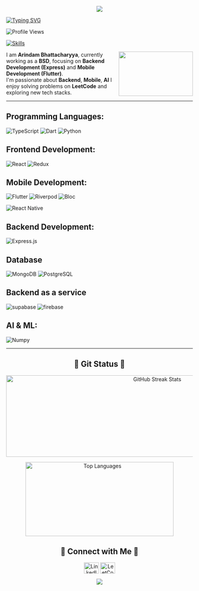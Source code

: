 <p align="center">
     <img src="https://capsule-render.vercel.app/api?type=waving&color=gradient&height=100&section=header"/>
</p>

<p>
    <a href="https://github.com/ArindamBhattacharyya"><img src="https://readme-typing-svg.demolab.com?font=Alegreya+Sans&weight=500&size=35&duration=1&pause=1&color=FF0C48&repeat=false&random=false&width=435&lines=Arindam+Bhattacharyya" alt="Typing SVG" /></a>
</p>
<p align="left">
  <img src="https://komarev.com/ghpvc/?username=ArindamBhatta&label=Profile%20Views&color=0e75b6&style=flat" alt="Profile Views" />
</p>

<p>
    <a href="#"><img src="https://readme-typing-svg.demolab.com?font=Alegreya+Sans&weight=400&size=30&pause=1000&color=FF0C48&random=false&width=435&lines=Backend+Developer;Flutter+Developer;AI+%26+ML+Enthusiast;Problem+Solver" alt="Skills" /></a>
</p>

<img align="right" height="120" width="200" src="https://camo.githubusercontent.com/2366b34bb903c09617990fb5fff4622f3e941349e846ddb7e73df872a9d21233/68747470733a2f2f63646e2e6472696262626c652e636f6d2f75736572732f3733303730332f73637265656e73686f74732f363538313234332f6176656e746f2e676966"  />

I am **Arindam Bhattacharyya**, currently working as a **BSD**, focusing on **Backend Development (Express)** and **Mobile Development (Flutter)**.  
I'm passionate about **Backend**, **Mobile**, **AI**
I enjoy solving problems on **LeetCode** and exploring new tech stacks.

---

## Programming Languages:

![TypeScript](https://img.shields.io/badge/TypeScript-007ACC?style=for-the-badge&logo=typescript&logoColor=white)
![Dart](https://img.shields.io/badge/Dart-0175C2?style=for-the-badge&logo=dart&logoColor=white)
![Python](https://img.shields.io/badge/python-3670A0?style=for-the-badge&logo=python&logoColor=ffdd54)

## Frontend Development:

![React](https://img.shields.io/badge/React-61DAFB?style=for-the-badge&logo=react&logoColor=white)
![Redux](https://img.shields.io/badge/Redux-61DAFB?style=for-the-badge&logo=redux&logoColor=white)

## Mobile Development:

![Flutter](https://img.shields.io/badge/Flutter-02569B?style=for-the-badge&logo=flutter&logoColor=white)
![Riverpod](https://img.shields.io/badge/Riverpod-02569B?style=for-the-badge&logo=riverpod&logoColor=white)
![Bloc](https://img.shields.io/badge/Bloc-02569B?style=for-the-badge&logo=bloc&logoColor=white)

![React Native](https://img.shields.io/badge/React_Native-20232A?style=for-the-badge&logo=react&logoColor=61DAFB)

## Backend Development:

![Express.js](https://img.shields.io/badge/Express.js-404040?style=for-the-badge&logo=express&logoColor=white)

## Database

![MongoDB](https://img.shields.io/badge/MongoDB-47A248?style=for-the-badge&logo=mongodb&logoColor=white)
![PostgreSQL](https://img.shields.io/badge/PostgreSQL-316192?style=for-the-badge&logo=postgresql&logoColor=white)

## Backend as a service

![supabase](https://img.shields.io/badge/supabase-000000?style=for-the-badge&logo=supabase&logoColor=white)
![firebase](https://img.shields.io/badge/firebase-000000?style=for-the-badge&logo=firebase&logoColor=white)

## AI & ML:

![Numpy](https://img.shields.io/badge/Numpy-000000?style=for-the-badge&logo=numpy&logoColor=white)

---

<h2 align="center">👀 Git Status 👀</h2>

<p align="center">
  <picture>
    <source media="(prefers-color-scheme: dark)" srcset= "https://github-readme-stats.vercel.app/api?username=ArindamBhatta&show_icons=true&theme=radical" alt="GitHub Stats">
    <source media="(prefers-color-scheme: light)" srcset="https://streak-stats.demolab.com?user=ArindamBhattacharyya&theme=default">
    <img width="800" height="220" src="https://streak-stats.demolab.com?user=ArindamBhattacharyya&theme=default" alt="GitHub Streak Stats">
  </picture>
</p>

<p align="center">
  <picture>
    <source media="(prefers-color-scheme: dark)" srcset= "https://github-readme-stats.vercel.app/api/top-langs/?username=ArindamBhatta&layout=compact&theme=radical">
    <source media="(prefers-color-scheme: light)" srcset="https://github-readme-stats.vercel.app/api/top-langs/?username=ArindamBhatta&layout=compact&theme=radical">
    <img width="400" height="200" src="https://github-readme-stats.vercel.app/api/top-langs/?username=ArindamBhatta&layout=compact&theme=radical" alt="Top Languages">
  </picture>
</p>


<h2 align="center"> 🔗 Connect with Me 🔗 </h2>
<p align="center">
<a href="https://www.linkedin.com/in/-arindam-bhattacharyya/" target="blank"><img align="center" src="https://raw.githubusercontent.com/rahuldkjain/github-profile-readme-generator/master/src/images/icons/Social/linked-in-alt.svg" alt="LinkedIn" height="30" width="40" /></a>
<a href="https://leetcode.com/u/ArindamBhatta/"><img align="center" src="https://raw.githubusercontent.com/rahuldkjain/github-profile-readme-generator/master/src/images/icons/Social/leet-code.svg" alt="LeetCode" height="30" width="40" /></a>
</p>

<p align="center">
     <img src="https://capsule-render.vercel.app/api?type=waving&color=gradient&height=100&section=footer"/>
</p>
